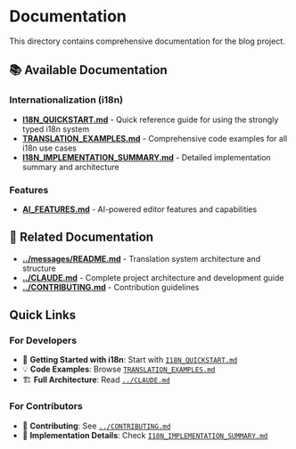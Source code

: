# Documentation

This directory contains comprehensive documentation for the blog project.

## 📚 Available Documentation

### Internationalization (i18n)

- **[I18N_QUICKSTART.md](./I18N_QUICKSTART.md)** - Quick reference guide for using the strongly typed i18n system
- **[TRANSLATION_EXAMPLES.md](./TRANSLATION_EXAMPLES.md)** - Comprehensive code examples for all i18n use cases
- **[I18N_IMPLEMENTATION_SUMMARY.md](./I18N_IMPLEMENTATION_SUMMARY.md)** - Detailed implementation summary and architecture

### Features

- **[AI_FEATURES.md](./AI_FEATURES.md)** - AI-powered editor features and capabilities

## 🔗 Related Documentation

- **[../messages/README.md](../messages/README.md)** - Translation system architecture and structure
- **[../CLAUDE.md](../CLAUDE.md)** - Complete project architecture and development guide
- **[../CONTRIBUTING.md](../CONTRIBUTING.md)** - Contribution guidelines

## Quick Links

### For Developers

- 🚀 **Getting Started with i18n**: Start with [`I18N_QUICKSTART.md`](./I18N_QUICKSTART.md)
- 💡 **Code Examples**: Browse [`TRANSLATION_EXAMPLES.md`](./TRANSLATION_EXAMPLES.md)
- 🏗️ **Full Architecture**: Read [`../CLAUDE.md`](../CLAUDE.md)

### For Contributors

- 📝 **Contributing**: See [`../CONTRIBUTING.md`](../CONTRIBUTING.md)
- 🔧 **Implementation Details**: Check [`I18N_IMPLEMENTATION_SUMMARY.md`](./I18N_IMPLEMENTATION_SUMMARY.md)
